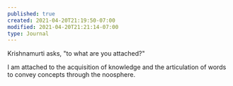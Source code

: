 ```yaml
---
published: true
created: 2021-04-20T21:19:50-07:00
modified: 2021-04-20T21:21:14-07:00
type: Journal
---
```


Krishnamurti asks, "to what are you attached?"

I am attached to the acquisition of knowledge and the articulation of words to convey concepts through the noosphere.